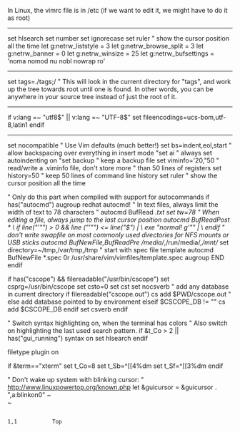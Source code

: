 In Linux, the vimrc file is in /etc (if we want to edit it, we might have to do it as root)

--------------------------------------------------------------------------------------
set hlsearch
set number
set ignorecase
set ruler         " show the cursor position all the time
let g:netrw_liststyle = 3
let g:netrw_browse_split = 3
let g:netrw_banner = 0
let g:netrw_winsize = 25
let g:netrw_bufsettings = 'noma nomod nu nobl nowrap ro'

------------------------------
set tags=./tags;/
" This will look in the current directory for "tags", and work up the tree towards root until one is found. In other words, you can be anywhere in your source tree instead of just the root of it.

------------------------------
if v:lang =~ "utf8$" || v:lang =~ "UTF-8$"
   set fileencodings=ucs-bom,utf-8,latin1
endif

------------------------------
set nocompatible        " Use Vim defaults (much better!)
set bs=indent,eol,start         " allow backspacing over everything in insert mode
"set ai                 " always set autoindenting on
"set backup             " keep a backup file
set viminfo='20,\"50    " read/write a .viminfo file, don't store more
                        " than 50 lines of registers
set history=50          " keep 50 lines of command line history
set ruler               " show the cursor position all the time

" Only do this part when compiled with support for autocommands
if has("autocmd")
  augroup redhat
  autocmd!
  " In text files, always limit the width of text to 78 characters
  " autocmd BufRead *.txt set tw=78
  " When editing a file, always jump to the last cursor position
  autocmd BufReadPost *
  \ if line("'\"") > 0 && line ("'\"") <= line("$") |
  \   exe "normal! g'\"" |
  \ endif
  " don't write swapfile on most commonly used directories for NFS mounts or USB sticks
  autocmd BufNewFile,BufReadPre /media/*,/run/media/*,/mnt/* set directory=~/tmp,/var/tmp,/tmp
  " start with spec file template
  autocmd BufNewFile *.spec 0r /usr/share/vim/vimfiles/template.spec
  augroup END
endif

if has("cscope") && filereadable("/usr/bin/cscope")
   set csprg=/usr/bin/cscope
   set csto=0
   set cst
   set nocsverb
   " add any database in current directory
   if filereadable("cscope.out")
      cs add $PWD/cscope.out
   " else add database pointed to by environment
   elseif $CSCOPE_DB != ""
      cs add $CSCOPE_DB
   endif
   set csverb
endif

" Switch syntax highlighting on, when the terminal has colors
" Also switch on highlighting the last used search pattern.
if &t_Co > 2 || has("gui_running")
  syntax on
  set hlsearch
endif

filetype plugin on

if &term=="xterm"
     set t_Co=8
     set t_Sb=^[[4%dm
     set t_Sf=^[[3%dm
endif

" Don't wake up system with blinking cursor:
" http://www.linuxpowertop.org/known.php
let &guicursor = &guicursor . ",a:blinkon0"
~                                                                                                                                                                                                                  
~                                                                                                                                                                                                                  

                                                                                                                                                                                                 1,1           Top
